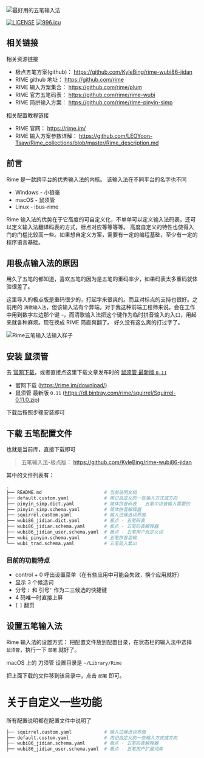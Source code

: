 
![最好用的五笔输入法](https://github.com/KyleBing/rime-wubi86-jidan/blob/master/imgs/2019-03-02%2012-34-37.2019-03-02%2012_44_17.gif)

[![LICENSE](https://img.shields.io/badge/license-Anti%20996-blue.svg)](https://github.com/996icu/996.ICU/blob/master/LICENSE) [![996.icu](https://img.shields.io/badge/link-996.icu-red.svg)](https://996.icu)

## 相关链接

相关资源链接

- 极点五笔方案(github)： https://github.com/KyleBing/rime-wubi86-jidan
- RIME github 地址：   https://github.com/rime
- RIME 输入方案集合：  https://github.com/rime/plum
- RIME 官方五笔码表：  https://github.com/rime/rime-wubi
- RIME 简拼输入方案：  https://github.com/rime/rime-pinyin-simp

相关配置教程链接

- RIME 官网：   https://rime.im/
- RIME 输入方案参数详解：  https://github.com/LEOYoon-Tsaw/Rime_collections/blob/master/Rime_description.md


## 前言

Rime 是一款跨平台的优秀输入法的内核。
该输入法在不同平台的名字也不同

- Windows - 小狼毫
- macOS - 鼠须管
- Linux - ibus-rime

Rime 输入法的优势在于它高度的可自定义化，不单单可以定义输入法码表，还可以定义输入法翻译码表的方式，标点对应等等等等。
高度自定义的特性也使得入门的门槛比较高一些。如果想自定义方案，需要有一定的编程基础，至少有一定的程序语言基础。


## 用极点输入法的原因

用久了五笔的都知道，喜欢五笔的因为是五笔的重码率少，如果码表太多重码就体验很差了。

这里导入的极点版是重码很少的，打起字来很爽的。而且对标点的支持也很好。之前用的 `清歌输入法`，但该输入法有个弊端，对于我这种前端工程师来说，会在工作中用到数字左边那个键 `~`，而清歌输入法把这个键作为临时拼音输入的入口，用起来就各种麻烦。现在换成 RIME 简直爽翻了。 好久没有这么爽的打过字了。

![Rime五笔输入法输入样子](https://github.com/KyleBing/rime-wubi86-jidan/blob/master/imgs/Rime%E4%BA%94%E7%AC%94%E8%BE%93%E5%85%A5%E6%B3%95.gif)



## 安装 鼠须管

去 [官网下载](https://rime.im/download/)，或者直接点这里下载文章发布时的 [鼠须管 最新版 `0.11`](https://dl.bintray.com/rime/squirrel/Squirrel-0.11.0.zip)
- 官网下载 (https://rime.im/download/)
- 鼠须管 最新版 `0.11` (https://dl.bintray.com/rime/squirrel/Squirrel-0.11.0.zip)

下载后按照步骤安装即可


## 下载 五笔配置文件

也就是当前库，直接下载即可
> 五笔输入法-极点版： https://github.com/KyleBing/rime-wubi86-jidan

其中的文件列表有：

```bash
.
├── README.md                       # 当前说明文档
├── default.custom.yaml             # 用记自定义的一些输入方式或方向
├── pinyin_simp.dict.yaml           # 简体拼音码表 - 五笔中拼音输入需要的
├── pinyin_simp.schema.yaml         # 简体拼音解释器
├── squirrel.custom.yaml            # 输入法候选词界面
├── wubi86_jidian.dict.yaml         # 极点 - 五笔码表
├── wubi86_jidian.schema.yaml       # 极点 - 五笔码表解释器
├── wubi86_jidian_user.schema.yaml  # 极点 - 五笔用户自定义词
├── wubi_pinyin.schema.yaml         # 五笔拼音混输
└── wubi_trad.schema.yaml           # 五笔简入繁出
```


### 目前的功能特点

- control + 0 呼出设置菜单（在有些应用中可能会失效，换个应用就好）
- 显示 3 个候选词
- 分号`；` 和 引号`‘` 作为二三候选的快捷键
- 4 码唯一时直接上屏
- `[` `]` 翻页


## 设置五笔输入法

Rime 输入法的设置方式：
把配置文件放到配置目录，在状态栏的输入法中选择 `鼠须管`，执行一下 `部署` 就好了。

macOS 上的 刀须管 设置目录是 `~/Library/Rime`

把上面下载的文件移到该目录中，点击 `部署` 即可。



# 关于自定义一些功能

所有配置说明都在配置文件中说明了

```bash
├── squirrel.custom.yaml            # 输入法候选词界面
├── default.custom.yaml             # 用记自定义的一些输入方式或方向
├── wubi86_jidian.schema.yaml       # 极点 - 五笔码表解释器
├── wubi86_jidian_user.schema.yaml  # 极点 - 五笔用户扩展词库
```

